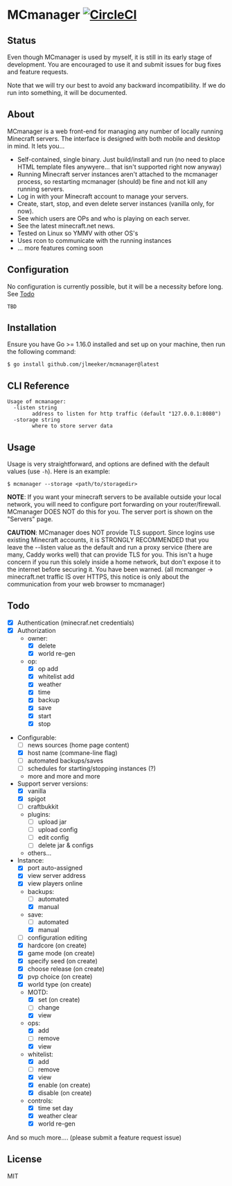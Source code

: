 # MCmanager [![CircleCI](https://circleci.com/gh/jlmeeker/mcmanager.svg?style=svg)](https://circleci.com/gh/jlmeeker/mcmanager)

## Status

Even though MCmanager is used by myself, it is still in its early stage of development.  You are encouraged to use it and submit issues for bug fixes and feature requests.

Note that we will try our best to avoid any backward incompatibility.  If we do run into something, it will be documented.

## About

MCmanager is a web front-end for managing any number of locally running Minecraft servers. The interface is designed with both mobile and desktop in mind. It lets you...

* Self-contained, single binary.  Just build/install and run (no need to place HTML template files anywyere... that isn't supported right now anyway)
* Running Minecraft server instances aren't attached to the mcmanager process, so restarting mcmanager (should) be fine and not kill any running servers.
* Log in with your Minecraft account to manage your servers.
* Create, start, stop, and even delete server instances (vanilla only, for now).
* See which users are OPs and who is playing on each server.
* See the latest minecraft.net news.
* Tested on Linux so YMMV with other OS's
* Uses rcon to communicate with the running instances
* ... more features coming soon

## Configuration

No configuration is currently possible, but it will be a necessity before long.  See [Todo](#todo)

```
TBD
```

## Installation

Ensure you have Go >= 1.16.0 installed and set up on your machine, then run the following command:

```
$ go install github.com/jlmeeker/mcmanager@latest 
```

## CLI Reference

```
Usage of mcmanager:
  -listen string
        address to listen for http traffic (default "127.0.0.1:8080")
  -storage string
        where to store server data
```

## Usage

Usage is very straightforward, and options are defined with the default values (use `-h`). Here is an example:

```
$ mcmanager --storage <path/to/storagedir>
```

**NOTE**: If you want your minecraft servers to be available outside your local network, you will need to configure port forwarding on your router/firewall.  MCmanager DOES NOT do this for you.  The server port is shown on the "Servers" page.

**CAUTION**: MCmanager does NOT provide TLS support.  Since logins use existing Minecraft accounts, it is STRONGLY RECOMMENDED that you leave the --listen value as the default and run a proxy service (there are many, Caddy works well) that can provide TLS for you.  This isn't a huge concern if you run this solely inside a home network, but don't expose it to the internet before securing it.  You have been warned. (all mcmanger -> minecraft.net traffic IS over HTTPS, this notice is only about the communication from your web browser to mcmanager)

## Todo
- [x] Authentication (minecraf.net credentials)
- [x] Authorization
  - owner:
    - [x] delete
    - [x] world re-gen
  - op:
    - [x] op add
    - [x] whitelist add
    - [x] weather
    - [x] time
    - [x] backup
    - [x] save
    - [x] start
    - [x] stop
- Configurable:
  - [ ] news sources (home page content)
  - [x] host name (commane-line flag)
  - [ ] automated backups/saves
  - [ ] schedules for starting/stopping instances (?)
  - more and more and more
- Support server versions:
  - [x] vanilla
  - [x] spigot
  - [ ] craftbukkit
  - plugins:
    - [ ] upload jar
    - [ ] upload config
    - [ ] edit config
    - [ ] delete jar & configs
  - others...
- Instance:
  - [x] port auto-assigned
  - [x] view server address
  - [x] view players online
  - backups:
    - [ ] automated
    - [x] manual
  - save:
    - [ ] automated
    - [x] manual
  - [ ] configuration editing
  - [x] hardcore (on create)
  - [x] game mode (on create)
  - [x] specify seed (on create)
  - [x] choose release (on create)
  - [x] pvp choice (on create)
  - [x] world type (on create)
  - MOTD:
    - [x] set (on create)
    - [ ] change
    - [x] view
  - ops:
    - [x] add
    - [ ] remove
    - [x] view
  - whitelist:
    - [x] add
    - [ ] remove
    - [x] view
    - [x] enable (on create)
    - [x] disable (on create)
  - controls:
    - [x] time set day
    - [x] weather clear
    - [x] world re-gen
    
And so much more.... (please submit a feature request issue)

## License

MIT